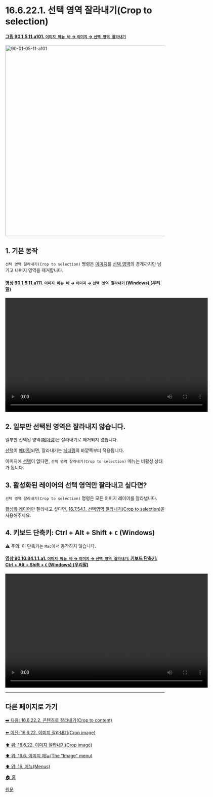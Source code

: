 # 16.6.22.1. 선택 영역 잘라내기(Crop to selection)

<a id="90-01-05-11-a101"></a>

#### [그림 90.1.5.11.a101. `이미지 메뉴 바` → `이미지` → `선택 영역 잘라내기`](./90-01-05-11-crop_to_selection.md#90-01-05-11-a101)
<img width="977" height="603" alt="90-01-05-11-a101" src="https://github.com/user-attachments/assets/2133a1cf-cc29-4de6-abcf-55c00d52ea53" />

<a id="16-06-22-01-s1"></a>

## 1. 기본 동작
`선택 영역 잘라내기(Crop to selection)` 명령은 [이미지](./19-glossaryx-image.md)를 [선택 영역](./19-glossaryx-selection.md)의 경계까지만 남기고 나머지 영역을 제거합니다.

<a id="90-01-05-11-a111"></a>

#### [영상 90.1.5.11.a111. `이미지 메뉴 바` → `이미지` → `선택 영역 잘라내기` (Windows) (우리말)](./90-01-05-11-crop_to_selection.md#90-01-05-11-a111)
<video controls="controls" width="640" height="360" src="https://github.com/user-attachments/assets/bb1a173f-d871-46b7-980a-db3a927020ee"></video>

<a id="16-06-22-01-s2"></a>

## 2. 일부만 선택된 영역은 잘라내지 않습니다.
일부만 선택된 영역([페더링](./19-glossaryx-feathering.md))은 잘라내기로 제거되지 않습니다.

[선택](./19-glossaryx-selection.md)이 [페더링](./19-glossaryx-feathering.md)되면, 잘라내기는 [페더링](./19-glossaryx-feathering.md)의 바깥쪽부터 적용됩니다.

이미지에 [선택](./19-glossaryx-selection.md)이 없다면, `선택 영역 잘라내기(Crop to selection)` 메뉴는 비활성 상태가 됩니다.

<a id="16-06-22-01-s3"></a>

## 3. 활성화된 레이어의 선택 영역만 잘라내고 싶다면?
`선택 영역 잘라내기(Crop to selection)` 명령은 모든 이미지 레이어를 잘라냅니다.

[활성화 레이어](./19-glossaryx-active_layer.md)만 잘라내고 싶다면, [16.7.54.1. 선택영역 잘라내기(Crop to selection)](./16-07-54-01-crop_to_selection.md)을 사용해주세요.

## 4. 키보드 단축키: Ctrl + Alt + Shift + `C` (Windows)

⚠️ 주의: 이 단축키는 `Mac`에서 동작하지 않습니다.

<a id="90-10-84-01-01-a1"></a>

#### [영상 90.10.84.1.1.a1. `이미지 메뉴 바` → `이미지` → `선택 영역 잘라내기`: 키보드 단축키: Ctrl + Alt + Shift + `C` (Windows) (우리말)](./90-10-84-01-01-ctrl_alt_shift_c.md#90-10-84-01-01-a1)
<video controls="controls" width="640" height="360" src="https://github.com/user-attachments/assets/e7bf4bbb-26f4-478e-a40c-20f7c1ae37ed"></video>

***

## 다른 페이지로 가기

[➡️ 다음: 16.6.22.2. 콘텐츠로 잘라내기(Crop to content)](./16-06-22-02-crop_to_content.md)

[⬅️ 이전: 16.6.22. 이미지 잘라내기(Crop image)](./16-06-22-00-crop-image.md)

[⬆️ 위: 16.6.22. 이미지 잘라내기(Crop image)](./16-06-22-00-crop-image.md)

[⬆️ 위: 16.6. 이미지 메뉴(The "Image" menu)](./16-06-00-the-image-menu.md)

[⬆️ 위: 16. 메뉴(Menus)](./16-00-menus.md)

[🏠 홈](./00-home.md)

[원문](https://docs.gimp.org/2.10/ko/gimp-image-crop.html#crop-image-to-selection)